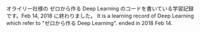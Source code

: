 オライリー社様の ゼロから作る Deep Learning のコードを書いている学習記録です。Feb 14, 2018 に終わりました。
It is a learning record of Deep Learning which refer to "ゼロから作る Deep Learning". ended in 2018 Feb 14.
